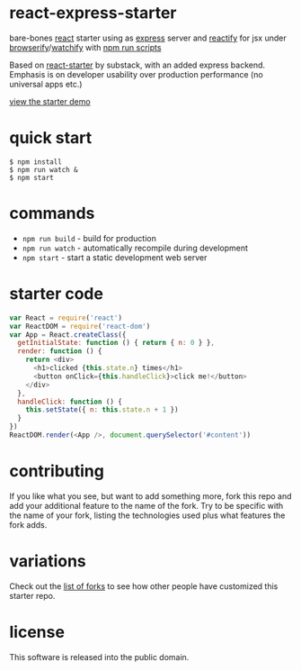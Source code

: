 # react-express-starter

bare-bones [react](https://facebook.github.io/react/) starter
using as [express](https://npmjs.com/package/express) server
and [reactify](https://npmjs.com/package/reactify) for jsx
under [browserify](http://browserify.org)/[watchify](https://npmjs.com/package/watchify)
with [npm run scripts](http://substack.net/task_automation_with_npm_run)

Based on [react-starter](https://github.com/substack/react-starter) by substack,
with an added express backend. Emphasis is on developer usability over production
performance (no universal apps etc.)

[view the starter demo](http://substack.neocities.org/react_starter.html)

# quick start

```
$ npm install
$ npm run watch &
$ npm start
```

# commands

* `npm run build` - build for production
* `npm run watch` - automatically recompile during development
* `npm start` - start a static development web server

# starter code

``` js
var React = require('react')
var ReactDOM = require('react-dom')
var App = React.createClass({
  getInitialState: function () { return { n: 0 } },
  render: function () {
    return <div>
      <h1>clicked {this.state.n} times</h1>
      <button onClick={this.handleClick}>click me!</button>
    </div>
  },
  handleClick: function () {
    this.setState({ n: this.state.n + 1 })
  }
})
ReactDOM.render(<App />, document.querySelector('#content'))
```

# contributing

If you like what you see, but want to add something more, fork this repo and add
your additional feature to the name of the fork. Try to be specific with the
name of your fork, listing the technologies used plus what features the fork
adds.

# variations

Check out the [list of forks](https://github.com/substack/react-starter/network/members)
to see how other people have customized this starter repo.

# license

This software is released into the public domain.
